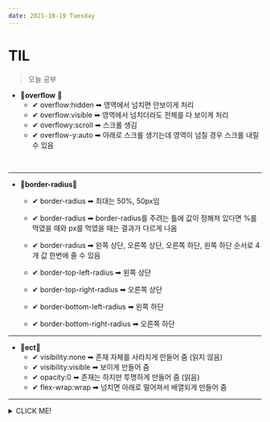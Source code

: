 ```yaml
---
date: 2021-10-19 Tuesday
---
```


# TIL

> 오늘 공부

   -  🚩**overflow** 🚩 <br />
        - ✔ overflow:hidden ➡ 영역에서 넘치면 안보이게 처리
        - ✔ overflow:visible ➡ 영역에서 넘치더라도 전체를 다 보이게 처리
        - ✔ overflowy:scroll ➡ 스크롤 생김
        - ✔ overflow-y:auto ➡ 아래로 스크롤 생기는데 영역이 넘칠 경우 스크롤 내릴 수 있음
<br />
<hr />

- 🚩**border-radius**🚩
    - ✔ border-radius ➡ 최대는 50%, 50px임
    - ✔ border-radius ➡ border-radius를 주려는 틀에 값이 정해져 있다면 %를 먹였을 때와 px를 먹였을 때는 결과가 다르게 나옴
    - ✔ border-radius ➡ 왼쪽 상단, 오른쪽 상단, 오른쪽 하단, 왼쪽 하단 순서로 4개 값 한번에 줄 수 있음
    - ✔ border-top-left-radius ➡ 왼쪽 상단
    - ✔ border-top-right-radius ➡ 오른쪽 상단
    - ✔ border-bottom-left-radius ➡ 왼쪽 하단
    - ✔ border-bottom-right-radius ➡ 오른쪽 하단

      <!-- form 내용 추가로 기입 예정 -->
    

<hr />
    
  - 🚩**ect**🚩 <br />
      - ✔ visibility:none ➡ 존재 자체를 사라지게 만들어 줌 (읽지 않음) <br />
      - ✔ visibility:visible ➡ 보이게 만들어 줌 <br />
      - ✔ opacity:0 ➡ 존재는 하지만 투명하게 만들어 줌 (읽음) <br />
      - ✔ flex-wrap:wrap ➡ 넘치면 아래로 떨어져서 배열되게 만들어 줌 <br />

-----
<details>
<summary>CLICK ME!</summary>  

- https://aboooks.tistory.com/84
- https://aboooks.tistory.com/287
</detials>  
